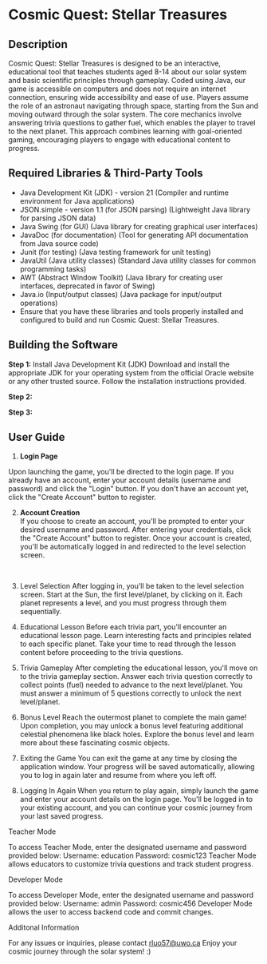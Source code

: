 # Cosmic Quest: Stellar Treasures

## Description
<p>Cosmic Quest: Stellar Treasures is designed to be an interactive, educational tool that teaches students aged 8-14 about our solar system and basic scientific principles through gameplay. Coded using Java, our game is accessible on computers and does not require an internet connection, ensuring wide accessibility and ease of use. Players assume the role of an astronaut navigating through space, starting from the Sun and moving outward through the solar system. The core mechanics involve answering trivia questions to gather fuel, which enables the player to travel to the next planet. This approach combines learning with goal-oriented gaming, encouraging players to engage with educational content to progress.</p>

## Required Libraries & Third-Party Tools
- Java Development Kit (JDK) - version 21 (Compiler and runtime environment for Java applications)
- JSON.simple - version 1.1 (for JSON parsing) (Lightweight Java library for parsing JSON data)
- Java Swing (for GUI) (Java library for creating graphical user interfaces)
- JavaDoc (for documentation) (Tool for generating API documentation from Java source code)
- Junit (for testing) (Java testing framework for unit testing)
- JavaUtil (Java utility classes) (Standard Java utility classes for common programming tasks)
- AWT (Abstract Window Toolkit) (Java library for creating user interfaces, deprecated in favor of Swing)
- Java.io (Input/output classes) (Java package for input/output operations)
- Ensure that you have these libraries and tools properly installed and configured to build and run Cosmic Quest: Stellar Treasures.

## Building the Software

**Step 1:** Install Java Development Kit (JDK)
Download and install the appropriate JDK for your operating system from the official Oracle website or any other trusted source. Follow the installation instructions provided.

**Step 2:**

**Step 3:**

## User Guide

1. **Login Page** </br>

<p>Upon launching the game, you'll be directed to the login page.
If you already have an account, enter your account details (username and password) and click the "Login" button.
If you don't have an account yet, click the "Create Account" button to register.</p>

2. **Account Creation** </br>
If you choose to create an account, you'll be prompted to enter your desired username and password.
After entering your credentials, click the "Create Account" button to register.
Once your account is created, you'll be automatically logged in and redirected to the level selection screen.
</br>

3. Level Selection
After logging in, you'll be taken to the level selection screen.
Start at the Sun, the first level/planet, by clicking on it.
Each planet represents a level, and you must progress through them sequentially.

4. Educational Lesson
Before each trivia part, you'll encounter an educational lesson page.
Learn interesting facts and principles related to each specific planet.
Take your time to read through the lesson content before proceeding to the trivia questions.

5. Trivia Gameplay
After completing the educational lesson, you'll move on to the trivia gameplay section.
Answer each trivia question correctly to collect points (fuel) needed to advance to the next level/planet.
You must answer a minimum of 5 questions correctly to unlock the next level/planet.

6. Bonus Level
Reach the outermost planet to complete the main game!
Upon completion, you may unlock a bonus level featuring additional celestial phenomena like black holes.
Explore the bonus level and learn more about these fascinating cosmic objects.

7. Exiting the Game
You can exit the game at any time by closing the application window.
Your progress will be saved automatically, allowing you to log in again later and resume from where you left off.

8. Logging In Again
When you return to play again, simply launch the game and enter your account details on the login page.
You'll be logged in to your existing account, and you can continue your cosmic journey from your last saved progress.

Teacher Mode

To access Teacher Mode, enter the designated username and password provided below:
Username: education
Password: cosmic123
Teacher Mode allows educators to customize trivia questions and track student progress.

Developer Mode

To access Developer Mode, enter the designated username and password provided below:
Username: admin
Password: cosmic456
Developer Mode allows the user to access backend code and commit changes.

Additonal Information

For any issues or inquiries, please contact rluo57@uwo.ca
Enjoy your cosmic journey through the solar system! :)
 